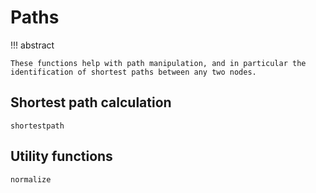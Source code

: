 # Paths

!!! abstract

    These functions help with path manipulation, and in particular the identification of shortest paths between any two nodes.

## Shortest path calculation

```@docs
shortestpath
```

## Utility functions

```@docs
normalize
```
